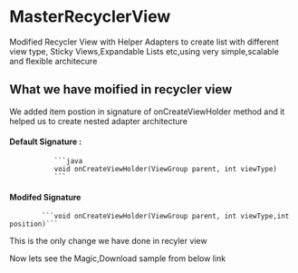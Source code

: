 
# MasterRecyclerView
Modified Recycler View with Helper Adapters to create list with different view type, Sticky Views,Expandable Lists etc,using very simple,scalable and flexible architecure

## What we have moified in recycler view
We added item postion in signature of onCreateViewHolder method and it helped us to create nested adapter architecture 
   #### Default Signature :
               ```java
               void onCreateViewHolder(ViewGroup parent, int viewType)
               ```
   #### Modifed Signature 
            ```void onCreateViewHolder(ViewGroup parent, int viewType,int position)```
 This is the only change we have done in recyler view 
 
 Now lets see the Magic,Download sample from below link
